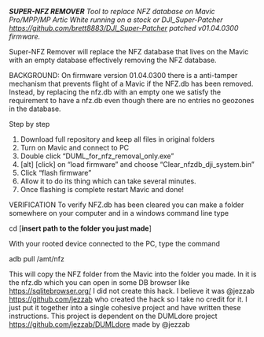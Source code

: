 ***SUPER-NFZ REMOVER***
*Tool to replace NFZ database on Mavic Pro/MPP/MP Artic White running on a stock or DJI_Super-Patcher https://github.com/brett8883/DJI_Super-Patcher patched v01.04.0300 firmware.*

Super-NFZ Remover will replace the NFZ database that lives on the Mavic with an empty database effectively removing the NFZ database. 

BACKGROUND: On firmware version 01.04.0300 there is a anti-tamper mechanism that prevents flight of a Mavic if the NFZ.db has been removed. Instead, by replacing the nfz.db with an empty one we satisfy the requirement to have a nfz.db even though there are no entries no geozones in the database.

Step by step
1. Download full repository and keep  all files in original folders
2. Turn on Mavic and connect to PC 
3. Double click “DUML_for_nfz_removal_only.exe”
4. [alt] [click] on “load firmware” and choose “Clear_nfzdb_dji_system.bin”
5. Click “flash firmware” 
6. Allow it to do its thing which can take several minutes. 
7. Once flashing is complete restart Mavic and done!

VERIFICATION
To verify NFZ.db has been cleared you can make a folder somewhere on your computer and in a windows command line type

cd [**insert path to the folder you just made**]

With your rooted device connected to the PC, type the command 

adb pull /amt/nfz 

This will copy the NFZ folder from the Mavic into the folder you made. In it is the nfz.db which you can open in some DB browser like https://sqlitebrowser.org/
I did not create this hack. I believe it was @jezzab https://github.com/jezzab who created the hack so I take no credit for it. I just put it together into a single cohesive project and have written these instructions. 
This project is dependent on the DUMLdore project https://github.com/jezzab/DUMLdore made by @jezzab


